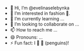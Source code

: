 - 👋 Hi, I’m @evelinaselebynka
- 👀 I’m interested in fashion 👠.
- 🌱 I’m currently learning ...
- 💞️ I’m looking to collaborate on ...
- 📫 How to reach me ...
- 😄 Pronouns: ...
- ⚡ Fun fact: I 💙 🐧 (penguins)!

<!---
evelinaselebynka/evelinaselebynka is a ✨ special ✨ repository because its `README.md` (this file) appears on your GitHub profile.
You can click the Preview link to take a look at your changes.
--->
